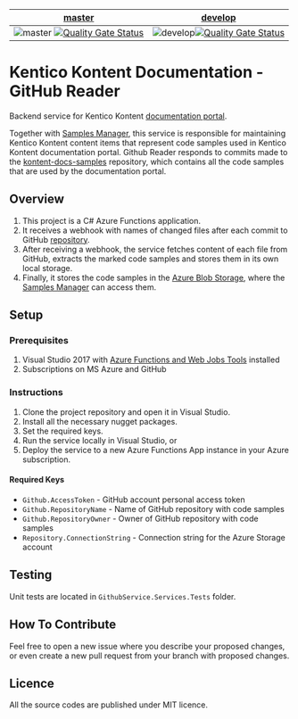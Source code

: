 | [master](https://github.com/KenticoDocs/kontent-docs-github-reader/tree/master) | [develop](https://github.com/KenticoDocs/kontent-docs-github-reader/tree/develop) |
|:---:|:---:|
| ![master](https://github.com/KenticoDocs/kontent-docs-github-reader/actions/workflows/master_kcd-github-service-live-master.yml/badge.svg) [![Quality Gate Status](https://sonarcloud.io/api/project_badges/measure?branch=master&project=KenticoDocs_kontent-docs-github-reader&metric=alert_status)](https://sonarcloud.io/dashboard?id=KenticoDocs_kontent-docs-github-reader&branch=master) | ![develop](https://github.com/KenticoDocs/kontent-docs-github-reader/actions/workflows/develop_kcd-github-service-live-dev.yml/badge.svg)[![Quality Gate Status](https://sonarcloud.io/api/project_badges/measure?branch=develop&project=KenticoDocs_kontent-docs-github-reader&metric=alert_status)](https://sonarcloud.io/dashboard?id=KenticoDocs_kontent-docs-github-reader&branch=develop) |

# Kentico Kontent Documentation - GitHub Reader

Backend service for Kentico Kontent [documentation portal](https://docs.kontent.ai/).

Together with [Samples Manager](https://github.com/KenticoDocs/kontent-docs-samples-manager), this service is responsible for maintaining Kentico Kontent content items that represent code samples used in Kentico Kontent documentation portal.
Github Reader responds to commits made to the [kontent-docs-samples](https://github.com/KenticoDocs/kontent-docs-samples) repository, which contains all the code samples that are used by the documentation portal.

## Overview
1. This project is a C# Azure Functions application.
2. It receives a webhook with names of changed files after each commit to GitHub [repository](https://github.com/KenticoDocs/kontent-docs-samples).
3. After receiving a webhook, the service fetches content of each file from GitHub, extracts the marked code samples and stores them in its own local storage.
4. Finally, it stores the code samples in the [Azure Blob Storage](https://azure.microsoft.com/en-us/services/storage/blobs/), where the [Samples Manager](https://github.com/KenticoDocs/kontent-docs-samples-manager) can access them.

## Setup

### Prerequisites
1. Visual Studio 2017 with [Azure Functions and Web Jobs Tools](https://marketplace.visualstudio.com/items?itemName=VisualStudioWebandAzureTools.AzureFunctionsandWebJobsTools) installed
2. Subscriptions on MS Azure and GitHub

### Instructions
1. Clone the project repository and open it in Visual Studio.
2. Install all the necessary nugget packages.
3. Set the required keys.
4. Run the service locally in Visual Studio, or
5. Deploy the service to a new Azure Functions App instance in your Azure subscription.

#### Required Keys
* `Github.AccessToken` - GitHub account personal access token
* `Github.RepositoryName` - Name of GitHub repository with code samples
* `Github.RepositoryOwner` - Owner of GitHub repository with code samples
* `Repository.ConnectionString` - Connection string for the Azure Storage account

## Testing
Unit tests are located in `GithubService.Services.Tests` folder.

## How To Contribute
Feel free to open a new issue where you describe your proposed changes, or even create a new pull request from your branch with proposed changes.

## Licence
All the source codes are published under MIT licence.
